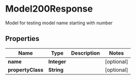 

# Model200Response

Model for testing model name starting with number

## Properties

Name | Type | Description | Notes
------------ | ------------- | ------------- | -------------
**name** | **Integer** |  |  [optional]
**propertyClass** | **String** |  |  [optional]



